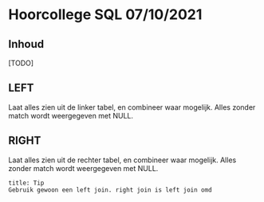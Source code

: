 # Hoorcollege SQL 07/10/2021

## Inhoud

[TODO]

## LEFT

Laat alles zien uit de linker tabel, en combineer waar mogelijk. Alles zonder match wordt weergegeven met NULL.

## RIGHT

Laat alles zien uit de rechter tabel, en combineer waar mogelijk. Alles zonder match wordt weergegeven met NULL.

```ad-info
title: Tip
Gebruik gewoon een left join. right join is left join omd
```